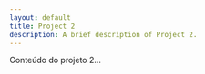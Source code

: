 ```yaml
---
layout: default
title: Project 2
description: A brief description of Project 2.
---
```


Conteúdo do projeto 2...
